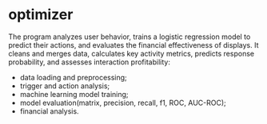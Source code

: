 # optimizer

The program analyzes user behavior, trains a logistic regression model to predict their actions, and evaluates the financial effectiveness of displays. It cleans and merges data, calculates key activity metrics, predicts response probability, and assesses interaction profitability:

- data loading and preprocessing;
- trigger and action analysis;
- machine learning model training;
- model evaluation(matrix, precision, recall, f1, ROC, AUC-ROC);
- financial analysis.
